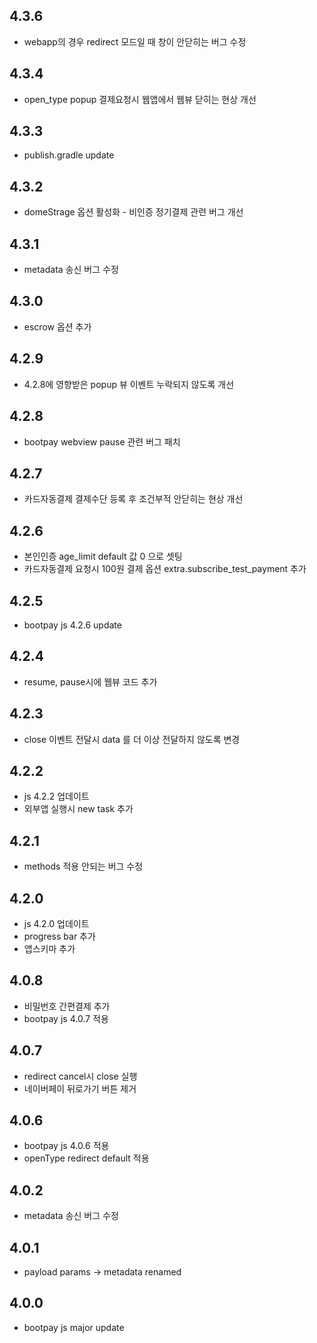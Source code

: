 ## 4.3.6
* webapp의 경우 redirect 모드일 때 창이 안닫히는 버그 수정 

## 4.3.4
* open_type popup 결제요청시 웹앱에서 웹뷰 닫히는 현상 개선 

## 4.3.3
* publish.gradle update 

## 4.3.2
* domeStrage 옵션 활성화 - 비인증 정기결제 관련 버그 개선 

## 4.3.1
* metadata 송신 버그 수정

## 4.3.0
* escrow 옵션 추가 

## 4.2.9
* 4.2.8에 영향받은 popup 뷰 이벤트 누락되지 않도록 개선 

## 4.2.8
* bootpay webview pause 관련 버그 패치 

## 4.2.7
* 카드자동결제 결제수단 등록 후 조건부적 안닫히는 현상 개선

## 4.2.6
* 본인인증 age_limit default 값 0 으로 셋팅
* 카드자동결제 요청시 100원 결제 옵션 extra.subscribe_test_payment 추가
 

## 4.2.5
* bootpay js 4.2.6 update 

## 4.2.4
* resume, pause시에 웹뷰 코드 추가 

## 4.2.3
* close 이벤트 전달시 data 를 더 이상 전달하지 않도록 변경 

## 4.2.2
* js 4.2.2 업데이트 
* 외부앱 실행시 new task 추가 

## 4.2.1
* methods 적용 안되는 버그 수정 

## 4.2.0
* js 4.2.0 업데이트 
* progress bar 추가
* 앱스키마 추가 

## 4.0.8
* 비밀번호 간편결제 추가 
* bootpay js 4.0.7 적용 

## 4.0.7
* redirect cancel시 close 실행 
* 네이버페이 뒤로가기 버튼 제거 

## 4.0.6
* bootpay js 4.0.6 적용 
* openType redirect default 적용 

## 4.0.2
* metadata 송신 버그 수정 

## 4.0.1
* payload params -> metadata renamed 

## 4.0.0
* bootpay js major update   